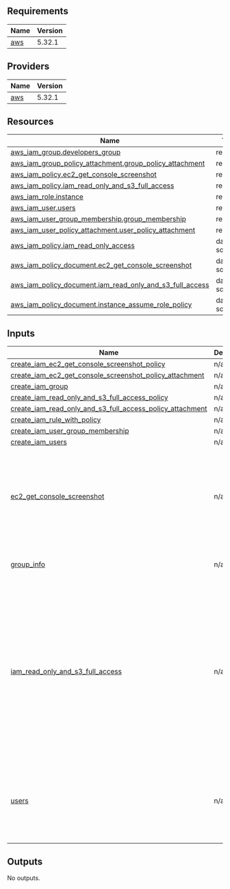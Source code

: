 ## Requirements

| Name | Version |
|------|---------|
| <a name="requirement_aws"></a> [aws](#requirement\_aws) | 5.32.1 |

## Providers

| Name | Version |
|------|---------|
| <a name="provider_aws"></a> [aws](#provider\_aws) | 5.32.1 |


## Resources

| Name | Type |
|------|------|
| [aws_iam_group.developers_group](https://registry.terraform.io/providers/hashicorp/aws/5.32.1/docs/resources/iam_group) | resource |
| [aws_iam_group_policy_attachment.group_policy_attachment](https://registry.terraform.io/providers/hashicorp/aws/5.32.1/docs/resources/iam_group_policy_attachment) | resource |
| [aws_iam_policy.ec2_get_console_screenshot](https://registry.terraform.io/providers/hashicorp/aws/5.32.1/docs/resources/iam_policy) | resource |
| [aws_iam_policy.iam_read_only_and_s3_full_access](https://registry.terraform.io/providers/hashicorp/aws/5.32.1/docs/resources/iam_policy) | resource |
| [aws_iam_role.instance](https://registry.terraform.io/providers/hashicorp/aws/5.32.1/docs/resources/iam_role) | resource |
| [aws_iam_user.users](https://registry.terraform.io/providers/hashicorp/aws/5.32.1/docs/resources/iam_user) | resource |
| [aws_iam_user_group_membership.group_membership](https://registry.terraform.io/providers/hashicorp/aws/5.32.1/docs/resources/iam_user_group_membership) | resource |
| [aws_iam_user_policy_attachment.user_policy_attachment](https://registry.terraform.io/providers/hashicorp/aws/5.32.1/docs/resources/iam_user_policy_attachment) | resource |
| [aws_iam_policy.iam_read_only_access](https://registry.terraform.io/providers/hashicorp/aws/5.32.1/docs/data-sources/iam_policy) | data source |
| [aws_iam_policy_document.ec2_get_console_screenshot](https://registry.terraform.io/providers/hashicorp/aws/5.32.1/docs/data-sources/iam_policy_document) | data source |
| [aws_iam_policy_document.iam_read_only_and_s3_full_access](https://registry.terraform.io/providers/hashicorp/aws/5.32.1/docs/data-sources/iam_policy_document) | data source |
| [aws_iam_policy_document.instance_assume_role_policy](https://registry.terraform.io/providers/hashicorp/aws/5.32.1/docs/data-sources/iam_policy_document) | data source |

## Inputs

| Name | Description | Type | Default | Required |
|------|-------------|------|---------|:--------:|
| <a name="input_create_iam_ec2_get_console_screenshot_policy"></a> [create\_iam\_ec2\_get\_console\_screenshot\_policy](#input\_create\_iam\_ec2\_get\_console\_screenshot\_policy) | n/a | `bool` | `true` | no |
| <a name="input_create_iam_ec2_get_console_screenshot_policy_attachment"></a> [create\_iam\_ec2\_get\_console\_screenshot\_policy\_attachment](#input\_create\_iam\_ec2\_get\_console\_screenshot\_policy\_attachment) | n/a | `bool` | `true` | no |
| <a name="input_create_iam_group"></a> [create\_iam\_group](#input\_create\_iam\_group) | n/a | `bool` | `true` | no |
| <a name="input_create_iam_read_only_and_s3_full_access_policy"></a> [create\_iam\_read\_only\_and\_s3\_full\_access\_policy](#input\_create\_iam\_read\_only\_and\_s3\_full\_access\_policy) | n/a | `bool` | `true` | no |
| <a name="input_create_iam_read_only_and_s3_full_access_policy_attachment"></a> [create\_iam\_read\_only\_and\_s3\_full\_access\_policy\_attachment](#input\_create\_iam\_read\_only\_and\_s3\_full\_access\_policy\_attachment) | n/a | `bool` | `true` | no |
| <a name="input_create_iam_rule_with_policy"></a> [create\_iam\_rule\_with\_policy](#input\_create\_iam\_rule\_with\_policy) | n/a | `bool` | `true` | no |
| <a name="input_create_iam_user_group_membership"></a> [create\_iam\_user\_group\_membership](#input\_create\_iam\_user\_group\_membership) | n/a | `bool` | `true` | no |
| <a name="input_create_iam_users"></a> [create\_iam\_users](#input\_create\_iam\_users) | n/a | `bool` | `true` | no |
| <a name="input_ec2_get_console_screenshot"></a> [ec2\_get\_console\_screenshot](#input\_ec2\_get\_console\_screenshot) | n/a | <pre>map(object({<br>    actions   = list(string)<br>    resources = list(string)<br>    effect    = string<br>  }))</pre> | <pre>{<br>  "ec2_get_console_screenshot": {<br>    "actions": [<br>      "ec2:GetConsoleScreenshot"<br>    ],<br>    "effect": "Allow",<br>    "resources": [<br>      "*"<br>    ]<br>  }<br>}</pre> | no |
| <a name="input_group_info"></a> [group\_info](#input\_group\_info) | n/a | `map(string)` | <pre>{<br>  "name": "developers",<br>  "path": "/"<br>}</pre> | no |
| <a name="input_iam_read_only_and_s3_full_access"></a> [iam\_read\_only\_and\_s3\_full\_access](#input\_iam\_read\_only\_and\_s3\_full\_access) | n/a | <pre>map(object({<br>    actions   = list(string)<br>    resources = list(string)<br>    effect    = string<br>  }))</pre> | <pre>{<br>  "iam_read_only": {<br>    "actions": [<br>      "iam:Get*",<br>      "iam:List*"<br>    ],<br>    "effect": "Allow",<br>    "resources": [<br>      "*"<br>    ]<br>  },<br>  "s3_full_access": {<br>    "actions": [<br>      "s3:*"<br>    ],<br>    "effect": "Allow",<br>    "resources": [<br>      "*"<br>    ]<br>  }<br>}</pre> | no |
| <a name="input_users"></a> [users](#input\_users) | n/a | `list(map(string))` | <pre>[<br>  {<br>    "name": "jack",<br>    "path": "/"<br>  },<br>  {<br>    "name": "jones",<br>    "path": "/"<br>  }<br>]</pre> | no |

## Outputs

No outputs.
